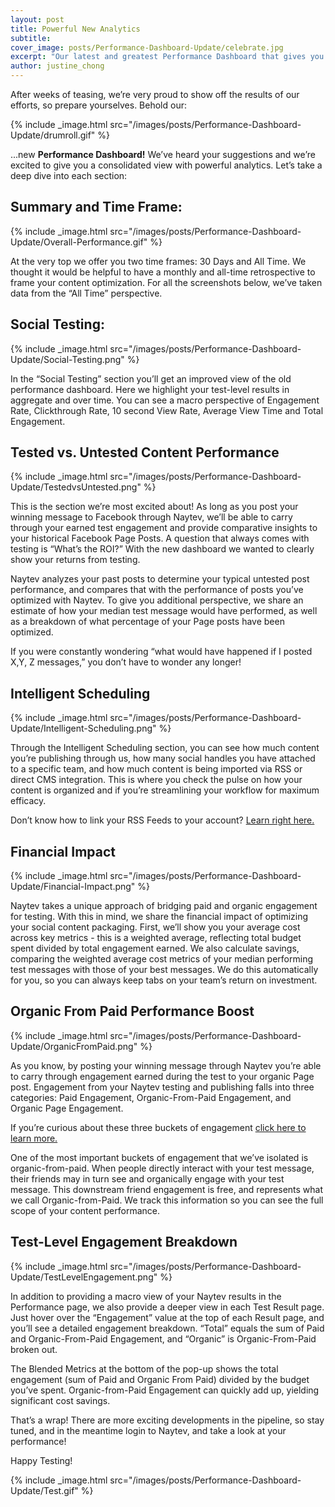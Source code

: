 ```yaml
---
layout: post
title: Powerful New Analytics
subtitle: 
cover_image: posts/Performance-Dashboard-Update/celebrate.jpg
excerpt: "Our latest and greatest Performance Dashboard that gives you a consolidated view of the important metrics you need."
author: justine_chong
---
```

After weeks of teasing, we’re very proud to show off the results of our efforts, so prepare yourselves. Behold our: 


{% include _image.html src="/images/posts/Performance-Dashboard-Update/drumroll.gif" %}

...new **Performance Dashboard!** We’ve heard your suggestions and we’re excited to give you a consolidated view with powerful analytics. Let’s take a deep dive into each section: 

## Summary and Time Frame:

{% include _image.html src="/images/posts/Performance-Dashboard-Update/Overall-Performance.gif" %}

At the very top we offer you two time frames: 30 Days and All Time. We thought it would be helpful to have a monthly and all-time retrospective to frame your content optimization. For all the screenshots below, we’ve taken data from the “All Time” perspective. 

## Social Testing: 

{% include _image.html src="/images/posts/Performance-Dashboard-Update/Social-Testing.png" %}

In the “Social Testing” section you’ll get an improved view of the old performance dashboard. Here we highlight your test-level results in aggregate and over time. You can see a macro perspective of Engagement Rate, Clickthrough Rate, 10 second View Rate, Average View Time and Total Engagement. 

## Tested vs. Untested Content Performance 

{% include _image.html src="/images/posts/Performance-Dashboard-Update/TestedvsUntested.png" %}

This is the section we’re most excited about! As long as you post your winning message to Facebook through Naytev, we’ll be able to carry through your earned test engagement and provide comparative insights to your historical Facebook Page Posts.  A question that always comes with testing is “What’s the ROI?” With the new dashboard we wanted to clearly show your returns from testing.

Naytev analyzes your past posts to determine your typical untested post performance, and compares that with the performance of posts you’ve optimized with Naytev. To give you additional perspective, we share an estimate of how your median test message would have performed, as well as a breakdown of what percentage of your Page posts have been optimized.

If you were constantly wondering “what would have happened if I posted X,Y, Z messages,” you don’t have to wonder any longer! 

## Intelligent Scheduling

{% include _image.html src="/images/posts/Performance-Dashboard-Update/Intelligent-Scheduling.png" %}


Through the Intelligent Scheduling section, you can see how much content you’re publishing through us, how many social handles you have attached to a specific team, and how much content is being imported via RSS or direct CMS integration. This is where you check the pulse on how your content is organized and if you’re streamlining your workflow for maximum efficacy. 

Don’t know how to link your RSS Feeds to your account? [Learn right here. ](http://success.naytev.com/setup-your-account/content-management/link-your-rss-feeds)


## Financial Impact

{% include _image.html src="/images/posts/Performance-Dashboard-Update/Financial-Impact.png" %}

Naytev takes a unique approach of bridging paid and organic engagement for testing. With this in mind, we share the financial impact of optimizing your social content packaging. First, we’ll show you your average cost across key metrics - this is a weighted average, reflecting total budget spent divided by total engagement earned. We also calculate savings, comparing the weighted average cost metrics of your median performing test messages with those of your best messages. We do this automatically for you, so you can always keep tabs on your team’s return on investment.
 
## Organic From Paid Performance Boost

 {% include _image.html src="/images/posts/Performance-Dashboard-Update/OrganicFromPaid.png" %}

As you know, by posting your winning message through Naytev you’re able to carry through engagement earned during the test to your organic Page post. Engagement from your Naytev testing and publishing falls into three categories: Paid Engagement, Organic-From-Paid Engagement, and Organic Page Engagement. 

If you’re curious about these three buckets of engagement [click here to learn more.](http://success.naytev.com/test-and-understand-your-results/understand-your-test-results/three-categories-of-engagement) 

One of the most important buckets of engagement that we’ve isolated is organic-from-paid. When people directly interact with your test message, their friends may in turn see and organically engage with your test message. This downstream friend engagement is free, and represents what we call Organic-from-Paid. We track this information so you can see the full scope of your content performance. 



## Test-Level Engagement Breakdown
 
{% include _image.html src="/images/posts/Performance-Dashboard-Update/TestLevelEngagement.png" %}


In addition to providing a macro view of your Naytev results in the Performance page, we also provide a deeper view in each Test Result page.  Just hover over the “Engagement” value at the top of each Result page, and you’ll see a detailed engagement breakdown. “Total” equals the sum of Paid and Organic-From-Paid Engagement, and “Organic” is Organic-From-Paid broken out. 

The Blended Metrics at the bottom of the pop-up shows the total engagement (sum of Paid and Organic From Paid) divided by the budget you’ve spent. Organic-from-Paid Engagement can quickly add up, yielding significant cost savings.

That’s a wrap! There are more exciting developments in the pipeline, so stay tuned, and in the meantime login to Naytev, and take a look at your performance!

Happy Testing! 

{% include _image.html src="/images/posts/Performance-Dashboard-Update/Test.gif" %}
